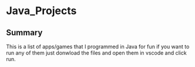 # Java_Projects

## Summary
This is a list of apps/games that I programmed in Java for fun if you want to run any of them just donwload the files and open them in vscode and click run.
